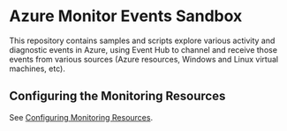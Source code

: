 # Azure Monitor Events Sandbox

This repository contains samples and scripts explore various activity and diagnostic events in Azure, using Event Hub to channel and receive those events from various sources (Azure resources, Windows and Linux virtual machines, etc).

## Configuring the Monitoring Resources

See [Configuring Monitoring Resources](init-resources/README.md).
